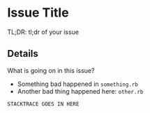 # Issue Title

TL;DR: tl;dr of your issue

## Details

What is going on in this issue?
- Something bad happened in `something.rb`
- Another bad thing happened here: `other.rb`

```
STACKTRACE GOES IN HERE
```
